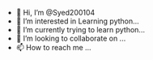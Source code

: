 - 👋 Hi, I’m @Syed200104
- 👀 I’m interested in Learning python...
- 🌱 I’m currently trying to learn python...
- 💞️ I’m looking to collaborate on ...
- 📫 How to reach me ...

<!---
Syed200104/Syed200104 is a ✨ special ✨ repository because its `README.md` (this file) appears on your GitHub profile.
You can click the Preview link to take a look at your changes.
--->
